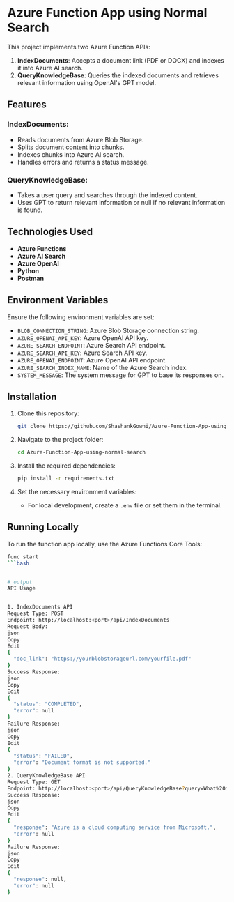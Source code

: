 # Azure Function App using Normal Search

This project implements two Azure Function APIs:

1. **IndexDocuments**: Accepts a document link (PDF or DOCX) and indexes it into Azure AI search.
2. **QueryKnowledgeBase**: Queries the indexed documents and retrieves relevant information using OpenAI's GPT model.

## Features

### **IndexDocuments**:
- Reads documents from Azure Blob Storage.
- Splits document content into chunks.
- Indexes chunks into Azure AI search.
- Handles errors and returns a status message.

### **QueryKnowledgeBase**:
- Takes a user query and searches through the indexed content.
- Uses GPT to return relevant information or null if no relevant information is found.

## Technologies Used
- **Azure Functions**
- **Azure AI Search**
- **Azure OpenAI**
- **Python**
- **Postman**

## Environment Variables
Ensure the following environment variables are set:
- `BLOB_CONNECTION_STRING`: Azure Blob Storage connection string.
- `AZURE_OPENAI_API_KEY`: Azure OpenAI API key.
- `AZURE_SEARCH_ENDPOINT`: Azure Search API endpoint.
- `AZURE_SEARCH_API_KEY`: Azure Search API key.
- `AZURE_OPENAI_ENDPOINT`: Azure OpenAI API endpoint.
- `AZURE_SEARCH_INDEX_NAME`: Name of the Azure Search index.
- `SYSTEM_MESSAGE`: The system message for GPT to base its responses on.

## Installation

1. Clone this repository:
    ```bash
    git clone https://github.com/ShashankGowni/Azure-Function-App-using-normal-search
    ```

2. Navigate to the project folder:
    ```bash
    cd Azure-Function-App-using-normal-search
    ```

3. Install the required dependencies:
    ```bash
    pip install -r requirements.txt
    ```

4. Set the necessary environment variables:
    - For local development, create a `.env` file or set them in the terminal.

## Running Locally
To run the function app locally, use the Azure Functions Core Tools:
```bash
func start
```bash


# output
API Usage


1. IndexDocuments API
Request Type: POST
Endpoint: http://localhost:<port>/api/IndexDocuments
Request Body:
json
Copy
Edit
{
  "doc_link": "https://yourblobstorageurl.com/yourfile.pdf"
}
Success Response:
json
Copy
Edit
{
  "status": "COMPLETED",
  "error": null
}
Failure Response:
json
Copy
Edit
{
  "status": "FAILED",
  "error": "Document format is not supported."
}
2. QueryKnowledgeBase API
Request Type: GET
Endpoint: http://localhost:<port>/api/QueryKnowledgeBase?query=What%20is%20Azure&index_name=your_index_name
Success Response:
json
Copy
Edit
{
  "response": "Azure is a cloud computing service from Microsoft.",
  "error": null
}
Failure Response:
json
Copy
Edit
{
  "response": null,
  "error": null
}